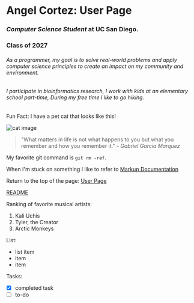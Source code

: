 # Angel Cortez: User Page
### *Computer Science Student* at UC San Diego.
### **Class of 2027**

###### As a programmer, my goal is to solve *real-world problems* and apply  computer science principles to create an impact on my community and environment.

###### I participate in bioinformatics research, I work with kids at an elementary school part-time, During my free time I like to go hiking.

Fun Fact: I have a pet cat that looks like this!

![cat image](https://encrypted-tbn0.gstatic.com/images?q=tbn:ANd9GcRkzn3Xr1cSiBr0Rbn38xLLs0bIAEIQbepztA&s)

> "What matters in life is not what happens to you but what you remember and how you remember it." - *Gabriel Garcia Marquez*

My favorite git command is `git rm -ref`.

When I'm stuck on something I like to refer to [Markup Documentation](https://docs.github.com/en/get-started/writing-on-github/getting-started-with-writing-and-formatting-on-github/basic-writing-and-formatting-syntax#links)

Return to the top of the page: [User Page](#angel-cortez:-user-page)

[README](/README.md)

Ranking of favorite musical artists:
1. Kali Uchis
2. Tyler, the Creator
3. Arctic Monkeys
   
List:
- list item
- item
- item

Tasks:
- [x] completed task
- [ ] to-do
